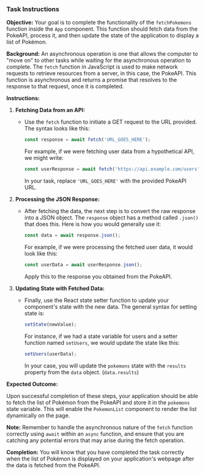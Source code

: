 ### Task Instructions

**Objective:** Your goal is to complete the functionality of the `fetchPokemons` function inside the `App` component. This function should fetch data from the PokeAPI, process it, and then update the state of the application to display a list of Pokémon.

**Background:** An asynchronous operation is one that allows the computer to "move on" to other tasks while waiting for the asynchronous operation to complete. The `fetch` function in JavaScript is used to make network requests to retrieve resources from a server, in this case, the PokeAPI. This function is asynchronous and returns a promise that resolves to the response to that request, once it is completed.

**Instructions:**

1. **Fetching Data from an API:**

   - Use the `fetch` function to initiate a GET request to the URL provided. The syntax looks like this:
     ```javascript
     const response = await fetch('URL_GOES_HERE');
     ```
     For example, if we were fetching user data from a hypothetical API, we might write:
     ```javascript
     const userResponse = await fetch('https://api.example.com/users');
     ```
     In your task, replace `'URL_GOES_HERE'` with the provided PokeAPI URL.

2. **Processing the JSON Response:**

   - After fetching the data, the next step is to convert the raw response into a JSON object. The `response` object has a method called `.json()` that does this. Here is how you would generally use it:
     ```javascript
     const data = await response.json();
     ```
     For example, if we were processing the fetched user data, it would look like this:
     ```javascript
     const userData = await userResponse.json();
     ```
     Apply this to the response you obtained from the PokeAPI.

3. **Updating State with Fetched Data:**
   - Finally, use the React state setter function to update your component's state with the new data. The general syntax for setting state is:
     ```javascript
     setState(newValue);
     ```
     For instance, if we had a state variable for users and a setter function named `setUsers`, we would update the state like this:
     ```javascript
     setUsers(userData);
     ```
     In your case, you will update the `pokemons` state with the `results` property from the `data` object. (`data.results`)

**Expected Outcome:**

Upon successful completion of these steps, your application should be able to fetch the list of Pokémon from the PokeAPI and store it in the `pokemons` state variable. This will enable the `PokemonList` component to render the list dynamically on the page.

**Note:** Remember to handle the asynchronous nature of the `fetch` function correctly using `await` within an `async` function, and ensure that you are catching any potential errors that may arise during the fetch operation.

**Completion:** You will know that you have completed the task correctly when the list of Pokémon is displayed on your application's webpage after the data is fetched from the PokeAPI.
